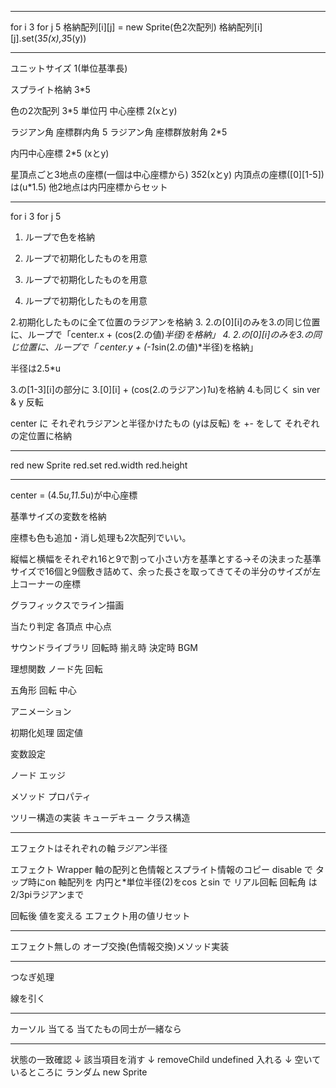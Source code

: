






____________________________

for i 3
 for j 5
格納配列[i][j] = new Sprite(色2次配列)
格納配列[i][j].set(3*5(x),3*5(y))


____________________________

ユニットサイズ 1(単位基準長)

スプライト格納 3*5

色の2次配列 3*5
単位円 中心座標 2(xとy)

ラジアン角 座標群内角 5
ラジアン角 座標群放射角 2*5

内円中心座標 2*5 (xとy)

星頂点ごと3地点の座標(一個は中心座標から) 3*5*2(xとy)
  内頂点の座標([0][1-5])は(u*1.5)
  他2地点は内円座標からセット

________________________________
for i 3
 for j 5
1. ループで色を格納
2. ループで初期化したものを用意


3. ループで初期化したものを用意
4. ループで初期化したものを用意


2.初期化したものに全て位置のラジアンを格納
3. 2.の[0][i]のみを3.の同じ位置に、ループで「center.x + (cos(2.の値)*半径)を格納」
4.  2.の[0][i]のみを3.の同じ位置に、ループで「 center.y + (-1*sin(2.の値)*半径)を格納」

半径は2.5*u

3.の[1-3][i]の部分に 3.[0][i] + (cos(2.のラジアン)*1*u)を格納
4.も同じく sin ver & y 反転



center に それぞれラジアンと半径かけたもの (yは反転) を +- をして それぞれの定位置に格納
________________________________
red new Sprite
red.set
red.width
red.height
_________________________________
center = (4.5*u,11.5*u)が中心座標

基準サイズの変数を格納

座標も色も追加・消し処理も2次配列でいい。

縦幅と横幅をそれぞれ16と9で割って小さい方を基準とする→その決まった基準サイズで16個と9個敷き詰めて、余った長さを取ってきてその半分のサイズが左上コーナーの座標




グラフィックスでライン描画

当たり判定
各頂点
中心点

サウンドライブラリ
回転時
揃え時
決定時
BGM

理想関数 ノード先 回転

五角形 回転 中心

アニメーション

初期化処理 固定値

変数設定

ノード エッジ

メソッド プロパティ

ツリー構造の実装 キューデキュー クラス構造




_________________________

エフェクトはそれぞれの軸*ラジアン*半径

エフェクト Wrapper 軸の配列と色情報とスプライト情報のコピー disable で タップ時にon 軸配列を 内円と*単位半径(2)をcos とsin で リアル回転 回転角 は 2/3piラジアンまで

回転後 値を変える
エフェクト用の値リセット

_________________________
エフェクト無しの
オーブ交換(色情報交換)メソッド実装
_________________________

つなぎ処理

線を引く
_________________________

カーソル 当てる 当てたもの同士が一緒なら

_________________________

状態の一致確認
↓
該当項目を消す
↓
removeChild
undefined 入れる
↓
空いているところに
ランダム new Sprite